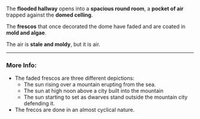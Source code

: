The **flooded hallway** opens into a **spacious round room**, a **pocket of air** trapped against the **domed celling**.

The **frescos** that once decorated the dome have faded and are coated in **mold and algae**.  

The air is **stale and moldy**, but it is air.

---

### More Info:

* The faded frescos are three different depictions:
  * The sun rising over a mountain erupting from the sea.
  * The sun at high noon above a city built into the mountain
  * The sun starting to set as dwarves stand outside the mountain city defending it.
* The frecos are done in an almost cyclical nature.


